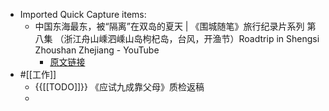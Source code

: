 - Imported Quick Capture items:
    - 中国东海最东，被“隔离”在双岛的夏天 | 《围城随笔》旅行纪录片系列 第八集 （浙江舟山嵊泗嵊山岛枸杞岛，台风，开渔节）Roadtrip in Shengsi Zhoushan Zhejiang - YouTube
        - [原文链接](https://www.youtube.com/watch?v=IK2WOEDe9_w)
- #[[工作]]
    - {{[[TODO]]}} 《应试九成靠父母》质检返稿
    - 
